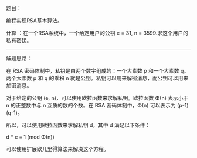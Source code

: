 题目：

编程实现RSA基本算法。

计算 ：在一个RSA系统中，一个给定用户的公钥 e = 31, n = 3599.求这个用户的私有密钥。 

---

解题思路：

在 RSA 密码体制中，私钥是由两个数字组成的：一个大素数 p 和一个大素数 q。两个大素数 p 和 q 的乘积 n 就是公钥。私钥可以用来解密消息，而公钥可以用来加密消息。

对于给定的公钥 (e, n)，可以使用欧拉函数来求解私钥。欧拉函数 Φ(n) 表示小于 n 的正整数中与 n 互质的数的个数。在 RSA 密码体制中，Φ(n) 可以表示为 (p-1)(q-1)。

所以，可以使用欧拉函数来求解私钥 d，其中 d 满足以下条件：

d * e ≡ 1 (mod Φ(n))

可以使用扩展欧几里得算法来解决这个方程。